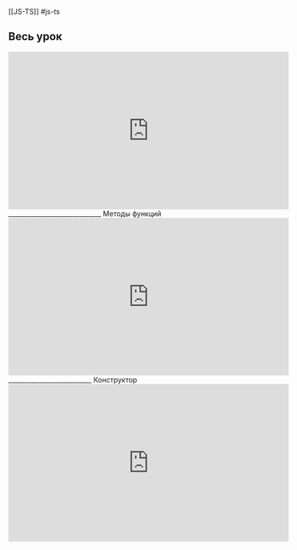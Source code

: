 [[JS-TS]] #js-ts 


## Весь урок
<iframe width="560" height="315" src="https://www.youtube.com/embed/EH8bRxFEmvY" title="YouTube video player" frameborder="0" allow="accelerometer; autoplay; clipboard-write; encrypted-media; gyroscope; picture-in-picture" allowfullscreen></iframe>
_____________________________
Методы функций 

<iframe width="560" height="315" src="https://www.youtube.com/embed/EH8bRxFEmvY?start=2810" title="YouTube video player" frameborder="0" allow="accelerometer; autoplay; clipboard-write; encrypted-media; gyroscope; picture-in-picture" allowfullscreen></iframe>
__________________________
 Конструктор
 <iframe width="560" height="315" src="https://www.youtube.com/embed/EH8bRxFEmvY?start=3913" title="YouTube video player" frameborder="0" allow="accelerometer; autoplay; clipboard-write; encrypted-media; gyroscope; picture-in-picture" allowfullscreen></iframe>
 